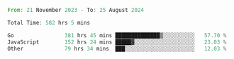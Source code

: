 <!--START_SECTION:waka-->

```rust
From: 21 November 2023 - To: 25 August 2024

Total Time: 582 hrs 5 mins

Go                381 hrs 45 mins ██████████████▒░░░░░░░░░░   57.70 %
JavaScript        152 hrs 24 mins █████▓░░░░░░░░░░░░░░░░░░░   23.03 %
Other             79 hrs 34 mins  ███░░░░░░░░░░░░░░░░░░░░░░   12.03 %
```

<!--END_SECTION:waka-->
